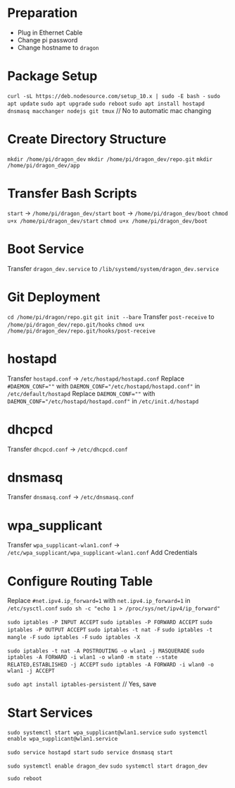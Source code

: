 # Preparation
  - Plug in Ethernet Cable
  - Change pi password
  - Change hostname to `dragon`

# Package Setup
  `curl -sL https://deb.nodesource.com/setup_10.x | sudo -E bash -`
  `sudo apt update`
  `sudo apt upgrade`
  `sudo reboot`
  `sudo apt install hostapd dnsmasq macchanger nodejs git tmux` // No to automatic mac changing

# Create Directory Structure
  `mkdir /home/pi/dragon_dev`
  `mkdir /home/pi/dragon_dev/repo.git`
  `mkdir /home/pi/dragon_dev/app`

# Transfer Bash Scripts
  `start` -> `/home/pi/dragon_dev/start`
  `boot` -> `/home/pi/dragon_dev/boot`
  `chmod u+x /home/pi/dragon_dev/start`
  `chmod u+x /home/pi/dragon_dev/boot`

# Boot Service
  Transfer `dragon_dev.service` to `/lib/systemd/system/dragon_dev.service`

# Git Deployment
  `cd /home/pi/dragon/repo.git`
  `git init --bare`
  Transfer `post-receive` to `/home/pi/dragon_dev/repo.git/hooks`
  `chmod u+x /home/pi/dragon_dev/repo.git/hooks/post-receive`

# hostapd
  Transfer `hostapd.conf` -> `/etc/hostapd/hostapd.conf`
  Replace `#DAEMON_CONF=""` with `DAEMON_CONF="/etc/hostapd/hostapd.conf"` in `/etc/default/hostapd`
  Replace `DAEMON_CONF=""` with `DAEMON_CONF="/etc/hostapd/hostapd.conf"` in `/etc/init.d/hostapd`

# dhcpcd
  Transfer `dhcpcd.conf` -> `/etc/dhcpcd.conf`

# dnsmasq
  Transfer `dnsmasq.conf` -> `/etc/dnsmasq.conf`

# wpa_supplicant
  Transfer `wpa_supplicant-wlan1.conf` -> `/etc/wpa_supplicant/wpa_supplicant-wlan1.conf`
  Add Credentials

# Configure Routing Table
  Replace `#net.ipv4.ip_forward=1` with `net.ipv4.ip_forward=1` in `/etc/sysctl.conf`
  `sudo sh -c "echo 1 > /proc/sys/net/ipv4/ip_forward"`

  `sudo iptables -P INPUT ACCEPT`
  `sudo iptables -P FORWARD ACCEPT`
  `sudo iptables -P OUTPUT ACCEPT`
  `sudo iptables -t nat -F`
  `sudo iptables -t mangle -F`
  `sudo iptables -F`
  `sudo iptables -X`

  `sudo iptables -t nat -A POSTROUTING -o wlan1 -j MASQUERADE`
  `sudo iptables -A FORWARD -i wlan1 -o wlan0 -m state --state RELATED,ESTABLISHED -j ACCEPT`
  `sudo iptables -A FORWARD -i wlan0 -o wlan1 -j ACCEPT`

  `sudo apt install iptables-persistent` // Yes, save

# Start Services
  `sudo systemctl start wpa_supplicant@wlan1.service`
  `sudo systemctl enable wpa_supplicant@wlan1.service`

  `sudo service hostapd start`
  `sudo service dnsmasq start`

  `sudo systemctl enable dragon_dev`
  `sudo systemctl start dragon_dev`

  `sudo reboot`
